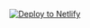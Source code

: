 [![Deploy to Netlify](https://www.netlify.com/img/deploy/button.svg)](https://app.netlify.com/start/deploy?repository=https://github.com/hzik/Label)
